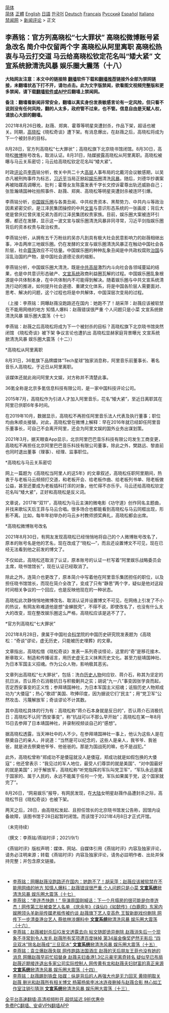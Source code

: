  <!-- 面包屑导航 --> <div class="breadcrumb"><!-- GTranslate: https://gtranslate.io/ -->  <div class="switcher notranslate">  <div class="selected">  <a href="#" onclick="return false;"> 简体</a>  </div>  <div class="option">  <a href="https://www.bannedbook.org" onclick="doGTranslate('zh-CN|zh-CN');jQuery('div.switcher div.selected a').html(jQuery(this).html());return false;" title="简体中文" class="nturl selected"> 简体</a>  <a href="https://www.bannedbook.org/zh-tw/" onclick="doGTranslate('zh-CN|zh-TW');jQuery('div.switcher div.selected a').html(jQuery(this).html());return false;" title="繁體中文" class="nturl"> 正體</a>  <a href="https://www.bannedbook.org/en/" onclick="doGTranslate('zh-CN|en');jQuery('div.switcher div.selected a').html(jQuery(this).html());return false;" title="English" class="nturl"> English</a>  <a href="https://www.bannedbook.org/ja/" onclick="doGTranslate('zh-CN|ja');jQuery('div.switcher div.selected a').html(jQuery(this).html());return false;" title="日本語" class="nturl"> 日語</a>  <a href="https://www.bannedbook.org/ko/" onclick="doGTranslate('zh-CN|ko');jQuery('div.switcher div.selected a').html(jQuery(this).html());return false;" title="한국어" class="nturl"> 한국어</a>  <a href="https://www.bannedbook.org/de/" onclick="doGTranslate('zh-CN|de');jQuery('div.switcher div.selected a').html(jQuery(this).html());return false;" title="Deutsch" class="nturl"> Deutsch</a>  <a href="https://www.bannedbook.org/fr/" onclick="doGTranslate('zh-CN|fr');jQuery('div.switcher div.selected a').html(jQuery(this).html());return false;" title="Français" class="nturl"> Français</a>  <a href="https://www.bannedbook.org/ru/" onclick="doGTranslate('zh-CN|ru');jQuery('div.switcher div.selected a').html(jQuery(this).html());return false;" title="Русский" class="nturl"> Русский</a>  <a href="https://www.bannedbook.org/es/" onclick="doGTranslate('zh-CN|es');jQuery('div.switcher div.selected a').html(jQuery(this).html());return false;" title="Español" class="nturl"> Español</a>  <a href="https://www.bannedbook.org/it/" onclick="doGTranslate('zh-CN|it');jQuery('div.switcher div.selected a').html(jQuery(this).html());return false;" title="Italiano" class="nturl"> Italiano</a>  </div>  </div>      <div class='breadcrumb-sub'><!-- Breadcrumb NavXT 6.3.0 --> <a href="https://www.bannedbook.org/" class="home">禁闻网</a> &gt; <a href="https://www.bannedbook.org/bnews/comments/" class="category">新闻评论</a> &gt; 正文</div></div><h2>李燕铭：官方列高晓松“七大罪状” 高晓松微博账号紧急改名 简介中仅留两个字 高晓松从阿里离职 高晓松热衷与马云打交道 马云给高晓松钦定花名叫“矮大紧” 文宣系统掀清洗风暴 娱乐圈大震荡（十八）</h2> <p class="notice"><b>大陆网友注意：本文中的链接除 <a href="https://github.com/bannedbook/fanqiang" >翻墙</a>软件下载和<a href="https://github.com/killgcd/justmysocks/blob/master/README.md">翻墙推荐</a>链接外全部为禁网链接，未翻墙状态下打不开，请勿点击。此为文字版禁闻，欲看图文视频完整版和更多禁闻，请下载<a href="https://github.com/bannedbook/fanqiang">翻墙软件或APP</a>后翻墙上禁闻网。</p><p>备注：翻墙看新闻非常安全，翻墙以真实身份发表敏感言论有一定风险，但只看不说则没有任何风险，翻的人太多，政府管不过来，也不管。信息自由是天赋人权，请放心大胆的翻墙。</b></p>  <div class="entry"> <p></p> <p>2021年8月26日晚&#65292;赵薇&#12289;郑爽&#12289;霍尊等明星突遭封杀&#65292;作品下架&#65292;超话也被关&#12290;同期&#65292;<a href="https://www.bannedbook.org/bnews/tag/%e9%ab%98%e6%99%93%e6%9d%be/" class="st_tag internal_tag" rel="tag" title="标签 高晓松 下的日志">高晓松</a>&#12298;晓松奇谈&#12299;遭下架&#12290;有消息爆出&#65292;在赵薇之后&#65292;高晓松将成为下一个被封杀的目标&#12290;</p> <p>   8月28日&#65292;官方列高晓松&#8220;七大罪状&#8221;&#65307;高晓松旗下北京晓书馆闭馆&#12290;8月30日&#65292;高晓松<a href="https://www.bannedbook.org/bnews/tag/%e5%be%ae%e5%8d%9a/" class="st_tag internal_tag" rel="tag" title="标签 微博 下的日志">微博</a>账号改名&#65292;取消认证&#12290;8月31日&#65292;陆媒披露高晓松从阿里离职&#12290;高晓松被曝与马云关系密切&#65307;马云给高晓松钦定花名叫&#8220;矮大紧&#8221;&#12290; </p> <p>时政<span class='wp_keywordlink_affiliate'><a href="https://www.bannedbook.org/bnews/comments/" title="新闻评论" target="_blank">评论</a></span>员<a href="https://www.bannedbook.org/bnews/tag/%e6%9d%8e%e7%87%95/" class="st_tag internal_tag" rel="tag" title="标签 李燕 下的日志">李燕</a>铭分析&#65292;攸关中共二十大<span class='wp_keywordlink_affiliate'><a href="https://www.bannedbook.org/bnews/ccpdope/" title="中共高层内幕" target="_blank">高层</a></span>人事布局的北戴河会议敏感期&#65292;以吴亦凡被刑拘事件为标志&#65292;<a href="https://www.bannedbook.org/bnews/tag/%e4%b9%a0%e8%bf%91%e5%b9%b3/" class="st_tag internal_tag" rel="tag" title="标签 习近平 下的日志">习近平</a>当局正掀起<a href="https://www.bannedbook.org/bnews/tag/%e5%a8%b1%e4%b9%90/" class="st_tag internal_tag" rel="tag" title="标签 娱乐 下的日志">娱乐</a>圈清洗<a href="https://www.bannedbook.org/bnews/tag/%E9%A3%8E%E6%9A%B4/" class="st_tag internal_tag" rel="tag" title="标签 风暴 下的日志">风暴</a>&#12290;随后&#65292;刘德华抄袭案再被陆媒高调曝光&#12289;批判&#65307;霍尊女友陈露发表千字长文控诉霍尊出轨还威胁自己&#65307;张哲瀚靖国神社拍照事件&#12289;赵薇&#12289;郑爽&#12289;高晓松等明星突遭封杀被连环引爆&#12290;</p> <p>李燕铭分析&#65292;<span class='wp_keywordlink_affiliate'><a href="https://www.bannedbook.org/" title="中国" target="_blank">中国</a></span><a href="https://www.bannedbook.org/bnews/tag/%e5%a8%b1%e4%b9%90%e5%9c%88/" class="st_tag internal_tag" rel="tag" title="标签 娱乐圈 下的日志">娱乐圈</a>与各类丑闻&#12289;中共权贵资本&#12289;黑帮势力&#12289;中共内斗等政治因素紧密交织&#65292;是江泽民集团操控的中共<a href="https://www.bannedbook.org/bnews/tag/%E6%96%87%E5%AE%A3/" class="st_tag internal_tag" rel="tag" title="标签 文宣 下的日志">文宣</a>与意识形态系统的一张画皮&#65307;背后大佬是曾庆红曾庆淮兄弟为首的江泽民集团权贵家族&#12290;目前&#65292;娱乐圈大案被连环引爆&#65292;都还在发酵&#65292;显示这一波文宣与娱乐圈清洗风暴非同寻常&#65292;习近平剑指娱乐圈背后的资本权贵与政治权贵&#12290;</p> <p>   李燕铭分析&#65292;从拥有五千万粉丝的吴亦凡到具有极大社会民意影响力的赵薇相继出事&#65292;冲击两岸三地娱乐圈&#12290;仍在发酵的文宣与娱乐圈清洗风暴正在触动中国社会各阶层&#65292;社会<a href="https://www.bannedbook.org/bnews/tag/%E9%9C%87%E8%8D%A1/" class="st_tag internal_tag" rel="tag" title="标签 震荡 下的日志">震荡</a>效应不可估量&#12290;中国娱乐圈的种种乱象丑闻是中共政权腐败<span class='wp_keywordlink'><a href="https://www.bannedbook.org/forum24/topic8925.html" title="《治国大道》" target="_blank">治国</a></span>与淫乱治国的产物&#65292;是中国社会道德沦丧的缩影&#12290;</p> <p>李燕铭分析&#65292;中国娱乐圈大清洗&#65292;既是<span class='wp_keywordlink_affiliate'><a href="https://www.bannedbook.org/bnews/ccpdope/" title="中共高层" target="_blank">中共高层</a></span>激烈内斗向社会各领域蔓延的结果&#65292;也是中共意识形态破产&#12289;<a href="https://www.bannedbook.org/bnews/tag/%E6%96%87%E5%AE%A3%E7%B3%BB%E7%BB%9F/" class="st_tag internal_tag" rel="tag" title="标签 文宣系统 下的日志">文宣系统</a>政商利益圈瓦解的过程&#12290;中国娱乐圈乱象根源是中共体制本身&#65292;在中共体制内不可能得到解决&#12290;随着娱乐圈与中共文宣系统清洗行动的推进&#65292;如何提升社会道德&#12289;重建文化体系&#65292;将是中国各阶层人需要面对&#12289;思考&#12289;解决的问题&#65292;这个过程也将是中共解体&#65292;中国深层次变局的过程&#12290;</p> <p>&#65288;上接&#65306;李燕铭&#65306;网曝赵薇没跑路还在国内&#65306;她跑不了&#65281;胡采萍&#65306;赵薇应该被软禁在不能用网络的地方 知情人爆料&#65306;赵薇错误很严重 个人问题只是小菜 文宣系统掀清洗风暴 娱乐圈大震荡&#65288;十七&#65289;&nbsp;</p> <p>李燕铭&#65306;赵薇之后高晓松将成为下一个被封杀的目标&#65311;高晓松旗下北京晓书馆突然闭馆 &#12298;晓松奇谈&#12299;被下架 争议言论也遭扒出 高晓松显赫家庭背景曝光 文宣系统掀清洗风暴 娱乐圈大震荡&#65288;十二&#65289;&#65289;</p> <p>   *高晓松从阿里离职</p> <p>8月31日&#65292;36氪旗下品牌媒体&#8220;Tech星球&#8221;独家消息称&#65292;阿里音乐前董事长&#12289;著名音乐人高晓松&#65292;于近日从阿里离职&#12290;</p> <p>该媒体还就此询问阿里大文娱&#65292;对方称并不清楚此事&#12290;</p>  <p>36氪全称是北京多氪信息科技有限公司&#65292;是一家中国科技评论公司&#12290;</p> <p>2015年7月&#65292;高晓松作为引进人才加入阿里音乐&#65292;花名&#8220;矮大紧&#8221;&#65292;至近日离职其在阿里已供职6年多时间&#12290;</p> <p>在2019年10月&#65292;数据显示&#65292;高晓松不再担任阿里音乐法人代表及执行董事&#65307;职位均由朱顺炎接替&#12290;对此&#65292;高晓松曾在微博上解释&#65306;早在2016年就已经卸任阿里音乐董事长&#65292;可自己不会离开阿里&#65292;还会为阿里文娱的国外业务出谋划策&#12290;</p> <p>2021年3月&#65292;据天眼查App显示&#65292;北京阿里巴巴音乐科技有限公司发生工商变更&#65292;高晓松不再担任北京阿里巴巴音乐科技有限公司董事&#65292;除此之外&#65292;樊路远&#12289;黎直前也同时退出董事&#65288;理事&#65289;&#12289;经理&#12289;监事职位&#12290; </p> <p>   *高晓松与马云关系密切</p> <p>网上一篇题为&#12298;高晓松当阿里人的这5年&#12299;的文章叙述&#65292;高晓松任职阿里期间&#65292;热衷于与老板马云频频打交道&#65292;和老板开会&#12289;给老板作曲&#12289;给老板列书单&#12289;陪老板做公益&#65292;甚至还要成为老板插科打诨的对象&#65292;他忙得不亦乐乎&#12290;马云还给高晓松钦定花名叫&#8220;矮大紧&#8221;&#65292;正好和高晓松是反义词&#12290;</p> <p></p> <p>文章说&#65292;2017年&#8220;双11&#8221;&#65292;高晓松为马云主演的微电影&#12298;功守道&#12299;创作同名主题曲&#65292;并找来歌坛天后王菲与马云合唱&#12290;很多场合也都能看到高晓松与马云同框出现&#65292;形影不离&#12290;比如&#65292;每年年初举办的马云乡村教师颁奖典礼&#65292;高晓松都会出席&#12290;</p> <p>   *高晓松微博账号改名</p> <p>2021年8月30日&#65292;有网友发现高晓松已经悄悄地将自己的个人微博账号改名了&#65292;原本的账号名是他的艺名&#65292;现在改成了&#8220;晓松&#8212;&#8221;&#65292;而且还设置博文不可见&#65292;现在已经无法看到他之前发的博文了&#12290;</p> <p>不仅如此&#65292;高晓松还取消了认证&#65292;原本账号的认证一栏写着&#8220;阿里娱乐战略委员会主席&#65292;晓书馆馆长&#8221;&#65292;现在认证已经取消了&#12290;</p> <p>除此之外&#65292;连简介也更改了&#65292;原本简介中写着他在阿里音乐集团担任的职位&#65292;以及担任晓书馆馆长&#65292;而现在简介全改了&#65292;变成了只有&#8220;静思&#8221;两个字&#65292;疑似是他对这段时间相关争议的一个回应&#65292;也是反映他现在的一种状态&#12290;</p>  <p>高晓松此次静悄悄地微博改名&#12289;取消认证并设置博文不可见&#8203;&#65292;在网络上引发了不小的热议&#65292;有网友称难道他是想&#8220;金蝉脱壳&#8221;&#65292;不得不说&#65292;即使改名了&#65292;也没有什么太大的改变&#65292;现在整改娱乐圈这么严格&#65292;高晓松应该是逃不了了&#12290; </p> <p>   *官方列高晓松&#8220;七大罪状&#8221;</p> <p>2021年8月28日&#65292;隶属于中国社会<span class='wp_keywordlink'><a href="https://www.bannedbook.org/forum11/topic309.html" title="禁片：“科学”的棍子" target="_blank">科学</a></span>院的中国历史研究院发表题为&#12298;高晓松&#65306;&#8220;奇谈&#8221;谬论&#65292;虚无历史&#65292;只能被历史埋葬&#12299;的文章&#12290;</p> <p>文章指出&#65292;高晓松借&#12298;晓松奇谈&#12299;发表一系列奇谈怪论&#65292;这里的&#8220;奇&#8221;是移花接木&#12289;断章取义&#12289;制造和传播谣言&#65292;用历史虚无主义抹黑历史文化&#12290;甚至力挺靖国神社&#12289;为日本军国主义招魂&#12290;作为公众人物&#65292;影响极其恶劣&#12290;</p> <p>文章列出高晓松&#8220;七大罪状&#8221;&#65292;包括&#65306;洗白<span class='wp_keywordlink'><a href="https://www.bannedbook.org/forum32/" title="中国历史人物真相" target="_blank">历史人物</a></span>何应钦&#12289;蒋介石&#65292;称其为坚定的抗日派&#65292;否认蒋介石消极抗日与积极剿共之实&#65307;胡说&#8220;九一八&#8221;事变因张学良而起&#65292;否定西安事变的正义性&#65307;参拜靖国神社&#65292;为日本军国主义招魂&#65307;诋毁历史人物郑成功为&#8220;大倭寇&#8221;&#65307;热心&#8220;歌颂&#8221;美国&#12289;吹捧印度&#65292;因为据说它们&#8220;民主&#8221;&#65307;用&#8220;党卫军&#8221;公然攻击&#12289;污蔑解放军&#65307;奇谈谬论不计其数&#12290;</p> <p>其中高晓松具体的行为有&#65306;高晓松称&#8220;蒋介石本身就是反日的&#8221;&#65292;否认蒋介石消极抗日&#65307;高晓松不认同&#8220;西安事变&#8221;&#65292;称&#8220;抗战可以不那么早开始&#8221;&#65307;高晓松在某一年8月15日去参拜了日本靖国神社&#65292;并录制视频谈自己的&#8220;感想&#8221;&#12290;</p> <p>据高晓松透露&#65292;当天神社中的人不少&#12290;在参拜靖国神社一事上&#65292;他认为这些人是在祭奠自己的亲人&#65292;并说道&#65306;&#8220;当然是可以纪念的&#65292;这些人是亲人&#65292;我爷爷&#12289;我爸爸&#65292;就是进去祭奠他爷爷&#12289;他爸爸的&#12290;那是为国战死的嘛&#65292;也不是战犯&#12290;&#8221;</p> <p>   此外&#65292;高晓松曾称&#8220;郑成功不是倭寇就没人是倭寇&#65292;郑成功就是如假包换的大倭寇&#8221;&#65307;他还曾表示&#65306;&#8220;我见过的军人地位&#65292;最受人们尊崇的就是美国&#8221;&#12289;&#8220;对中国最好的就是美国&#8221;&#65307;对于解放军&#65292;高晓松称&#8220;听党指挥的军队叫党卫军&#8221;&#65292;&#8220;军队永远是属于国家的&#12289;属于人民的&#65292;永远不能属于任何一个党&#65292;军队如果属于党&#65292;这个国家就完了&#8221;&#12290;</p> <p>8月26日&#65292;&#8220;网易娱乐&#8221;报导&#65292;有网民发现&#65292;在<span class='wp_keywordlink_affiliate'><a href="https://www.bannedbook.org/" title="大陆" target="_blank">大陆</a></span>女明星赵薇作品遭封杀之际&#65292;高晓松节目&#12298;晓松奇谈&#12299;也被下架&#12290;</p> <p>两天之后&#65292;28日&#65292;由高晓松发起&#12289;且担任馆长的北京晓书馆发公告称&#65292;因馆内设备故障&#65292;该图书馆于28日起暂时闭馆&#12290;而该馆于2021年4月8日才正式开馆&#12290;</p> <p>&#65288;未完待续&#65289;</p> <p>&#65288;撰文&#65306;李燕铭/燕铭时评&#65307;2021/9/1&#65289;</p>  <p>&#12298;燕铭时评&#12299;版权声明&#65306;媒体&#12289;网站&#12289;自媒体引用&#12298;燕铭时评&#12299;内容及独家评论&#65292;请务必注明来源&#65307;转载&#12298;燕铭时评&#12299;内容及独家评论&#65292;请务必註明作者&#12289;出处并保持完整&#65307;并包含原文链接&#12290;</p> <p></p> <p></p> <p></p> <p></p> <p></p> <p>&nbsp;       </p> <p></p> <p></p> <p></p> <p></p> <p></p>  <ul class='op-related-articles' title='相关阅读'> <li><a href='https://www.bannedbook.org/bnews/comments/20210831/1616420.html' target='_blank'>李燕铭：网曝赵薇没跑路还在国内：她跑不了！胡采萍：赵薇应该被软禁在不能用网络的地方 知情人爆料：赵薇错误很严重 个人问题只是小菜 <b>文宣系统</b>掀清洗风暴 娱乐圈大震荡（十七）</a></li> <li><a href='https://www.bannedbook.org/bnews/comments/20210830/1615808.html' target='_blank'>李燕铭：“李连杰快跑！” 导演周国刚喊话：下一个月塌房的很可能是你李连杰！网传第三批被查艺人名单 《庆余年》《诛仙I》《如懿传》《白鹿原》东家内娱圈领头羊新丽传媒老板传被约谈 赵薇旗下艺人变高危 王智新剧戏份删除 网传下一步清查港台艺人 蔡依林涉爆料中 <b>文宣系统</b>掀清洗风暴 娱乐圈大震荡（十六）</a></li> <li><a href='https://www.bannedbook.org/bnews/comments/20210830/1615756.html' target='_blank'>李燕铭：赵薇被封杀后IG发文透露去向 帖文随即诡异删除 赵薇消失后一个现象不寻常到令人发毛 赵薇所有奖项遭百度抹掉 第34届金像奖俨然无影后 “四旦双冰”除名赵薇成“三旦双冰” <b>文宣系统</b>掀清洗风暴 娱乐圈大震荡（十五）</a></li> <li><a href='https://www.bannedbook.org/bnews/comments/20210829/1615170.html' target='_blank'>李燕铭：袁立爆赵薇失联 网传跑路法国酒庄 赵薇的天后朋友王菲也没有她的消息 网曝赵薇早前忙招替身 赵薇夫妇香港1.3亿元豪宅离奇转名 疑似早已布局 赵薇近期接连退出多家公司实际控制人 网传黄有龙和赵薇夫妇财富的真正来源 <b>文宣系统</b>掀清洗风暴 娱乐圈大震荡（十四）</a></li> <li><a href='https://www.bannedbook.org/bnews/comments/20210828/1614616.html' target='_blank'>李燕铭：赵薇踢到铁盘 陆媒：纵是背后的人再强大也是无力回天 黄晓明取关赵薇 删光和赵薇所有相关博文 杨幂杨紫李冰冰连夜删掉与赵薇合影 林心如工作室注销引猜测 <b>文宣系统</b>掀清洗风暴 娱乐圈大震荡（十三）</a></li> </ul> <p class="texttj"> <a href="https://github.com/bannedbook/fanqiang/wiki/V2ray%E6%9C%BA%E5%9C%BA" target="_blank">全平台高速翻墙:高清视频秒开,超低延迟,9折优惠中</a><br/> <a href="https://github.com/bannedbook/fanqiang/wiki/%E7%A6%81%E9%97%BB%E7%BD%91%E5%AE%89%E5%8D%93%E7%BF%BB%E5%A2%99%E6%96%B0%E9%97%BBAPP" target="_blank">免费PC翻墙、安卓VPN翻墙APP</a></p><p>&nbsp;</p><a name='sharetosocial'></a>  <div style="margin-bottom:5px;padding-bottom:5px;clear:both"> <div id="archive-pix-1" class="banner-ads"> <!-- AuctionX Display platform tag START --> <div id="26318x728x90x621x_ADSLOT2" clicktrack="%%CLICK_URL_ESC%%"></div> <!-- AuctionX Display platform tag END --> </div> <div id="archive-pix-2" class="banner-ads"> <!-- AuctionX Display platform tag START --> <div id="26315x300x250x621x_ADSLOT2" clicktrack="%%CLICK_URL_ESC%%"></div> <!-- AuctionX Display platform tag END --> </div> </div>  <div id="archive-pix-1" class="banner-ads"> <!-- AuctionX Display platform tag START --> <div id="26318x728x90x621x_ADSLOT3" clicktrack="%%CLICK_URL_ESC%%"></div> <!-- AuctionX Display platform tag END --> </div> </div><!--END ENTRY--> 